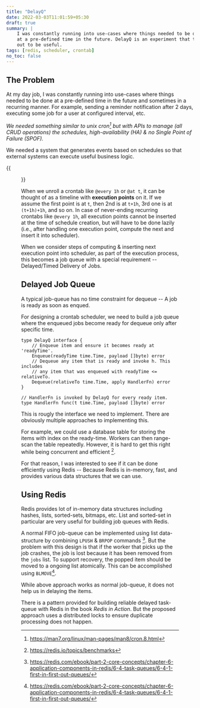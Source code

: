 ```yaml
---
title: "DelayQ"
date: 2022-03-03T11:01:59+05:30
draft: true
summary: |
    I was constantly running into use-cases where things needed to be done
    at a pre-defined time in the future. DelayQ is an experiment that turned
    out to be useful.
tags: [redis, scheduler, crontab]
no_toc: false
---
```


## The Problem 

At my day job, I was constantly running into use-cases where things needed to be done
at a pre-defined time in the future and sometimes in a recurring manner. For example,
sending a reminder notification after 2 days, executing some job for a user at configured 
interval, etc.

*We needed something similar to unix cron[^1] but with APIs to manage (all CRUD operations) 
the schedules, high-availability (HA) & no Single Point of Failure (SPOF).*

We needed a system that generates events based on schedules so that external systems can
execute useful business logic.

{{<figure src="/scheduler.png">}}

When we unroll a crontab like `@every 1h` or `@at t`, it can be thought of as a timeline with **execution points** on it. If we assume the first point is at `t`, then 2nd is at `t+1h`, 3rd one is at `(t+1h)+1h`, and so on. In case of never-ending recurring crontabs like `@every 1h`, all execution points cannot be inserted at the time of schedule creation, but will have to be done lazily (i.e., after handling one execution point, compute the next and insert it into scheduler).

When we consider steps of computing & inserting next execution point into scheduler, as part of the execution process, this becomes a job queue with a special requirement -- Delayed/Timed Delivery of Jobs.

## Delayed Job Queue

A typical job-queue has no time constraint for dequeue -- A job is ready as soon as enqued.

For designing a crontab scheduler, we need to build a job queue where the enqueued jobs become ready for dequeue only after specific time.

```golang
type DelayQ interface {
    // Enqueue item and ensure it becomes ready at 'readyTime'.
    Enqueue(readyTime time.Time, payload []byte) error
    // Dequeue any item that is ready and invoke h. This includes
    // any item that was enqueued with readyTime <= relativeTo.
    Dequeue(relativeTo time.Time, apply HandlerFn) error
}

// HandlerFn is invoked by DelayQ for every ready item.
type HandlerFn func(t time.Time, payload []byte) error
```

This is rougly the interface we need to implement. There are obviously multiple approaches to 
implementing this. 

For example, we could use a database table for storing the items with index on the ready-time.
Workers can then range-scan the table repeatedly. However, it is hard to get this right while
being concurrent and efficient [^3].

For that reason, I was interested to see if it can be done efficiently using Redis -- Because
Redis is in-memory, fast, and provides various data structures that we can use.

## Using Redis

Redis provides lot of in-memory data structures including hashes, lists, sorted-sets, bitmaps, etc.
List and sorted-set in particular are very useful for building job queues with Redis.

A normal FIFO job-queue can be implemented using list data-structure by combining `LPUSH` &
`BRPOP` commands [^4]. But the problem with this design is that if the worker that picks up
the job crashes, the job is lost because it has been removed from the `jobs` list. To support
recovery, the popped item should be moved to a ongoing list atomically. This can be accomplished
using `BLMOVE`[^4].

While above approach works as normal job-queue, it does not help us in delaying the items.

There is a pattern provided for building reliable delayed task-queue with Redis in the book
*Redis in Action*. But the proposed approach uses a distributed locks to ensure duplicate
processing does not happen.

[^1]: https://man7.org/linux/man-pages/man8/cron.8.html
[^2]: https://www.2ndquadrant.com/en/blog/what-is-select-skip-locked-for-in-postgresql-9-5/
[^3]: https://redis.io/topics/benchmarks
[^4]: https://redis.com/ebook/part-2-core-concepts/chapter-6-application-components-in-redis/6-4-task-queues/6-4-1-first-in-first-out-queues/
[^4]: https://redis.io/commands/lmove#pattern-reliable-queue
